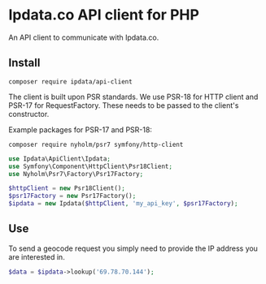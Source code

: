 # Ipdata.co API client for PHP

An API client to communicate with Ipdata.co.

## Install

```
composer require ipdata/api-client
```

The client is built upon PSR standards. We use PSR-18 for HTTP client and PSR-17 
for RequestFactory. These needs to be passed to the client's constructor. 

Example packages for PSR-17 and PSR-18:

```
composer require nyholm/psr7 symfony/http-client
```

```php
use Ipdata\ApiClient\Ipdata;
use Symfony\Component\HttpClient\Psr18Client;
use Nyholm\Psr7\Factory\Psr17Factory;

$httpClient = new Psr18Client();
$psr17Factory = new Psr17Factory();
$ipdata = new Ipdata($httpClient, 'my_api_key', $psr17Factory);
```

## Use

To send a geocode request you simply need to provide the IP address you are interested in. 

```php
$data = $ipdata->lookup('69.78.70.144');

```